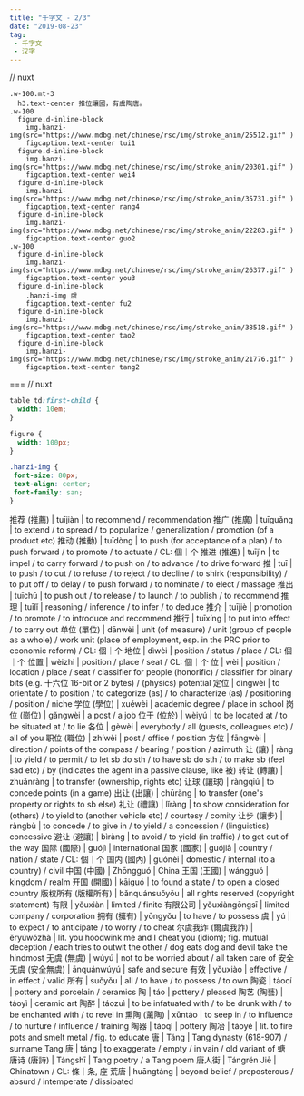 ```yaml
---
title: "千字文 - 2/3"
date: "2019-08-23"
tag: 
 - 千字文
 - 汉字
---
```

// nuxt
```pug
.w-100.mt-3
  h3.text-center 推位讓國，有虞陶唐。
.w-100
  figure.d-inline-block
    img.hanzi-img(src="https://www.mdbg.net/chinese/rsc/img/stroke_anim/25512.gif" )
    figcaption.text-center tui1
  figure.d-inline-block
    img.hanzi-img(src="https://www.mdbg.net/chinese/rsc/img/stroke_anim/20301.gif" )
    figcaption.text-center wei4
  figure.d-inline-block
    img.hanzi-img(src="https://www.mdbg.net/chinese/rsc/img/stroke_anim/35731.gif" )
    figcaption.text-center rang4
  figure.d-inline-block
    img.hanzi-img(src="https://www.mdbg.net/chinese/rsc/img/stroke_anim/22283.gif" )
    figcaption.text-center guo2
.w-100
  figure.d-inline-block
    img.hanzi-img(src="https://www.mdbg.net/chinese/rsc/img/stroke_anim/26377.gif" )
    figcaption.text-center you3
  figure.d-inline-block
    .hanzi-img 虞
    figcaption.text-center fu2
  figure.d-inline-block
    img.hanzi-img(src="https://www.mdbg.net/chinese/rsc/img/stroke_anim/38518.gif" )
    figcaption.text-center tao2
  figure.d-inline-block
    img.hanzi-img(src="https://www.mdbg.net/chinese/rsc/img/stroke_anim/21776.gif" )
    figcaption.text-center tang2
```
===
// nuxt
```css
table td:first-child {
  width: 10em;
}

figure {
  width: 100px;
}

.hanzi-img {
 font-size: 80px;
 text-align: center;
 font-family: san;
}
```

推荐 (推薦) | tuījiàn | to recommend / recommendation
推广 (推廣) | tuīguǎng | to extend / to spread / to popularize / generalization / promotion (of a product etc)
推动 (推動) | tuīdòng | to push (for acceptance of a plan) / to push forward / to promote / to actuate / CL: 個｜个
推进 (推進) | tuījìn | to impel / to carry forward / to push on / to advance / to drive forward
推 | tuī | to push / to cut / to refuse / to reject / to decline / to shirk (responsibility) / to put off / to delay / to push forward / to nominate / to elect / massage
推出 | tuīchū | to push out / to release / to launch / to publish / to recommend
推理 | tuīlǐ | reasoning / inference / to infer / to deduce
推介 | tuījiè | promotion / to promote / to introduce and recommend
推行 | tuīxíng | to put into effect / to carry out
单位 (單位) | dānwèi | unit (of measure) / unit (group of people as a whole) / work unit (place of employment, esp. in the PRC prior to economic reform) / CL: 個｜个
地位 | dìwèi | position / status / place / CL: 個｜个
位置 | wèizhi | position / place / seat / CL: 個｜个
位 | wèi | position / location / place / seat / classifier for people (honorific) / classifier for binary bits (e.g. 十六位 16-bit or 2 bytes) / (physics) potential
定位 | dìngwèi | to orientate / to position / to categorize (as) / to characterize (as) / positioning / position / niche
学位 (學位) | xuéwèi | academic degree / place in school
岗位 (崗位) | gǎngwèi | a post / a job
位于 (位於) | wèiyú | to be located at / to be situated at / to lie
各位 | gèwèi | everybody / all (guests, colleagues etc) / all of you
职位 (職位) | zhíwèi | post / office / position
方位 | fāngwèi | direction / points of the compass / bearing / position / azimuth
让 (讓) | ràng | to yield / to permit / to let sb do sth / to have sb do sth / to make sb (feel sad etc) / by (indicates the agent in a passive clause, like 被)
转让 (轉讓) | zhuǎnràng | to transfer (ownership, rights etc)
让球 (讓球) | ràngqiú | to concede points (in a game)
出让 (出讓) | chūràng | to transfer (one's property or rights to sb else)
礼让 (禮讓) | lǐràng | to show consideration for (others) / to yield to (another vehicle etc) / courtesy / comity
让步 (讓步) | ràngbù | to concede / to give in / to yield / a concession / (linguistics) concessive
避让 (避讓) | bìràng | to avoid / to yield (in traffic) / to get out of the way
国际 (國際) | guójì | international
国家 (國家) | guójiā | country / nation / state / CL: 個｜个
国内 (國內) | guónèi | domestic / internal (to a country) / civil
中国 (中國) | Zhōngguó | China
王国 (王國) | wángguó | kingdom / realm
开国 (開國) | kāiguó | to found a state / to open a closed country
版权所有 (版權所有) | bǎnquánsuǒyǒu | all rights reserved (copyright statement)
有限 | yǒuxiàn | limited / finite
有限公司 | yǒuxiàngōngsī | limited company / corporation
拥有 (擁有) | yōngyǒu | to have / to possess
虞 | yú | to expect / to anticipate / to worry / to cheat
尔虞我诈 (爾虞我詐) | ěryúwǒzhà | lit. you hoodwink me and I cheat you (idiom); fig. mutual deception / each tries to outwit the other / dog eats dog and devil take the hindmost
无虞 (無虞) | wúyú | not to be worried about / all taken care of
安全无虞 (安全無虞) | ānquánwúyú | safe and secure
有效 | yǒuxiào | effective / in effect / valid
所有 | suǒyǒu | all / to have / to possess / to own
陶瓷 | táocí | pottery and porcelain / ceramics
陶 | táo | pottery / pleased
陶艺 (陶藝) | táoyì | ceramic art
陶醉 | táozuì | to be infatuated with / to be drunk with / to be enchanted with / to revel in
熏陶 (薰陶) | xūntáo | to seep in / to influence / to nurture / influence / training
陶器 | táoqì | pottery
陶冶 | táoyě | lit. to fire pots and smelt metal / fig. to educate
唐 | Táng | Tang dynasty (618-907) / surname Tang
唐 | táng | to exaggerate / empty / in vain / old variant of 螗
唐诗 (唐詩) | Tángshī | Tang poetry / a Tang poem
唐人街 | Tángrén Jiē | Chinatown / CL: 條｜条, 座
荒唐 | huāngtáng | beyond belief / preposterous / absurd / intemperate / dissipated
